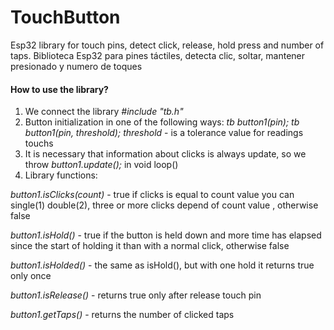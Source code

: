 # TouchButton
Esp32 library for touch pins, detect click, release, hold press and number of taps. Biblioteca Esp32 para pines táctiles, detecta clic, soltar, mantener presionado y numero de toques

#### How to use the library?
1) We connect the library
*#include "tb.h"*
2) Button initialization in one of the following ways:
*tb button1(pin);*
*tb button1(pin, threshold);*
*threshold* - is a tolerance value for readings touchs
3) It is necessary that information about clicks is always update, so we throw
*button1.update();* in void loop()
4) Library functions:
   
*button1.isClicks(count)* - true if clicks is equal to count value you can single(1) double(2), three or more clicks depend of count value , otherwise false

*button1.isHold()* - true if the button is held down and more time has elapsed since the start of holding it than with a normal click, otherwise false

*button1.isHolded()* - the same as isHold(), but with one hold it returns true only once

*button1.isRelease()* - returns true only after release touch pin

*button1.getTaps()* - returns the number of clicked taps
